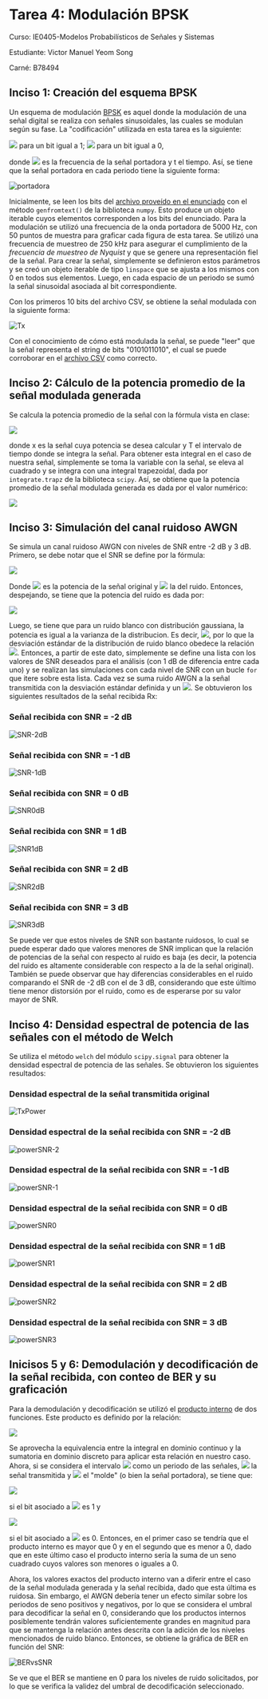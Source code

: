 # Tarea 4: Modulación BPSK

Curso: IE0405-Modelos Probabilísticos de Señales y Sistemas  

Estudiante: Victor Manuel Yeom Song  

Carné: B78494  

## Inciso 1: Creación del esquema BPSK  

Un esquema de modulación [BPSK](https://www.gaussianwaves.com/2010/04/bpsk-modulation-and-demodulation-2/) es aquel donde la modulación de una señal digital se realiza con señales sinusoidales, las cuales se modulan según su fase. La "codificación" utilizada en esta tarea es la siguiente:

<img src="https://render.githubusercontent.com/render/math?math=s_1(t) = \sen (2\pi f_c t)"> para un bit igual a 1;
<img src="https://render.githubusercontent.com/render/math?math=s_0(t) = -\sen (2\pi f_c t)"> para un bit igual a 0,

donde <img src="https://render.githubusercontent.com/render/math?math=f_c"> es la frecuencia de la señal portadora y t el tiempo. Así, se tiene que la señal portadora en cada periodo tiene la siguiente forma:  

![portadora](img/portadora.png)

Inicialmente, se leen los bits del [archivo proveído en el enunciado](bits10k.csv) con el método `genfromtext()` de la biblioteca `numpy`. Esto produce un objeto iterable cuyos elementos corresponden a los bits del enunciado. Para la modulación se utilizó una frecuencia de la onda portadora de 5000 Hz, con 50 puntos de muestra para graficar cada figura de esta tarea. Se utilizó una frecuencia de muestreo de 250 kHz para asegurar el cumplimiento de la *frecuencia de muestreo de Nyquist* y que se genere una representación fiel de la señal. Para crear la señal, simplemente se definieron estos parámetros y se creó un objeto iterable de tipo `linspace` que se ajusta a los mismos con 0 en todos sus elementos. Luego, en cada espacio de un periodo se sumó la señal sinusoidal asociada al bit correspondiente.

Con los primeros 10 bits del archivo CSV, se obtiene la señal modulada con la siguiente forma:

![Tx](img/Tx.png)

Con el conocimiento de cómo está modulada la señal, se puede "leer" que la señal representa el string de bits "0101011010", el cual se puede corroborar en el [archivo CSV](bits10k.csv) como correcto.

## Inciso 2: Cálculo de la potencia promedio de la señal modulada generada

Se calcula la potencia promedio de la señal con la fórmula vista en clase:  

<img src="https://render.githubusercontent.com/render/math?math=\frac{1}{2T} \int^T_ {-T} x^2(t) dt">  

donde x es la señal cuya potencia se desea calcular y T el intervalo de tiempo donde se integra la señal. Para obtener esta integral en el caso de nuestra señal, simplemente se toma la variable con la señal, se eleva al cuadrado y se integra con una integral trapezoidal, dada por `integrate.trapz` de la biblioteca `scipy`. Así, se obtiene que la potencia promedio de la señal modulada generada es dada por el valor numérico:

<img src="https://render.githubusercontent.com/render/math?math=P(T) \approx 0.49">

## Inciso 3: Simulación del canal ruidoso AWGN

Se simula un canal ruidoso AWGN con niveles de SNR entre -2 dB y 3 dB. Primero, se debe notar que el SNR se define por la fórmula:

<img src="https://render.githubusercontent.com/render/math?math=SNR_{dB} = 10\log \left( \frac{P_s}{P_n} \right)">

Donde <img src="https://render.githubusercontent.com/render/math?math=P_s"> es la potencia de la señal original y <img src="https://render.githubusercontent.com/render/math?math=P_n"> la del ruido. Entonces, despejando, se tiene que la potencia del ruido es dada por:

<img src="https://render.githubusercontent.com/render/math?math=P_n = \frac{P_s}{10^{ \frac{SNR_{dB}} {10} }}">

Luego, se tiene que para un ruido blanco con distribución gaussiana, la potencia es igual a la varianza de la distribucion. Es decir, <img src="https://render.githubusercontent.com/render/math?math=\sigma ^2 = P_n">, por lo que la desviación estándar de la distribución de ruido blanco obedece la relación <img src="https://render.githubusercontent.com/render/math?math=\sigma = \sqrt{P_n}">. Entonces, a partir de este dato, simplemente se define una lista con los valores de SNR deseados para el análisis (con 1 dB de diferencia entre cada uno) y se realizan las simulaciones con cada nivel de SNR con un bucle `for` que itere sobre esta lista. Cada vez se suma ruido AWGN a la señal transmitida con la desviación estándar definida y un <img src="https://render.githubusercontent.com/render/math?math=\mu = 0">. Se obtuvieron los siguientes resultados de la señal recibida Rx:

### Señal recibida con SNR = -2 dB

![SNR-2dB](img/Rx_SNR-2.png)

### Señal recibida con SNR = -1 dB

![SNR-1dB](img/Rx_SNR-1.png)

### Señal recibida con SNR = 0 dB

![SNR0dB](img/Rx_SNR0.png)

### Señal recibida con SNR = 1 dB

![SNR1dB](img/Rx_SNR1.png)

### Señal recibida con SNR = 2 dB

![SNR2dB](img/Rx_SNR2.png)

### Señal recibida con SNR = 3 dB

![SNR3dB](img/Rx_SNR3.png)

Se puede ver que estos niveles de SNR son bastante ruidosos, lo cual se puede esperar dado que valores menores de SNR implican que la relación de potencias de la señal con respecto al ruido es baja (es decir, la potencia del ruido es altamente considerable con respecto a la de la señal original). También se puede observar que hay diferencias considerables en el ruido comparando el SNR de -2 dB con el de 3 dB, considerando que este último tiene menor distorsión por el ruido, como es de esperarse por su valor mayor de SNR.

## Inciso 4: Densidad espectral de potencia de las señales con el método de Welch

Se utiliza el método `welch` del módulo `scipy.signal` para obtener la densidad espectral de potencia de las señales. Se obtuvieron los siguientes resultados:

### Densidad espectral de la señal transmitida original

![TxPower](img/powerNoNoise.png)

### Densidad espectral de la señal recibida con SNR = -2 dB

![powerSNR-2](img/powerSNR-2.png)

### Densidad espectral de la señal recibida con SNR = -1 dB

![powerSNR-1](img/powerSNR-1.png)

### Densidad espectral de la señal recibida con SNR = 0 dB

![powerSNR0](img/powerSNR0.png)

### Densidad espectral de la señal recibida con SNR = 1 dB

![powerSNR1](img/powerSNR1.png)

### Densidad espectral de la señal recibida con SNR = 2 dB

![powerSNR2](img/powerSNR2.png)

### Densidad espectral de la señal recibida con SNR = 3 dB

![powerSNR3](img/powerSNR3.png)

## Inicisos 5 y 6: Demodulación y decodificación de la señal recibida, con conteo de BER y su graficación

Para la demodulación y decodificación se utilizó el [producto interno](https://mathworld.wolfram.com/InnerProduct.html) de dos funciones. Este producto es definido por la relación:

<img src="https://render.githubusercontent.com/render/math?math=\lt f,g \gt = \int_a^b f(t)g(t)dt">

Se aprovecha la equivalencia entre la integral en dominio continuo y la sumatoria en dominio discreto para aplicar esta relación en nuestro caso. Ahora, si se considera el intervalo <img src="https://render.githubusercontent.com/render/math?math=[a,b]"> como un periodo de las señales, <img src="https://render.githubusercontent.com/render/math?math=f\left(t\right)"> la señal transmitida y <img src="https://render.githubusercontent.com/render/math?math=g\left(t\right)"> el "molde" (o bien la señal portadora), se tiene que:

<img src="https://render.githubusercontent.com/render/math?math=f(t)g(t) = \sen^2(2\pi f_c t)">

si el bit asociado a <img src="https://render.githubusercontent.com/render/math?math=f\left(t\right)"> es 1 y 

<img src="https://render.githubusercontent.com/render/math?math=f(t)g(t) = -\sen^2(2\pi f_c t)">

si el bit asociado a <img src="https://render.githubusercontent.com/render/math?math=f\left(t\right)"> es 0. Entonces, en el primer caso se tendría que el producto interno es mayor que 0 y en el segundo que es menor a 0, dado que en este último caso el producto interno sería la suma de un seno cuadrado cuyos valores son menores o iguales a 0. 

Ahora, los valores exactos del producto interno van a diferir entre el caso de la señal modulada generada y la señal recibida, dado que esta última es ruidosa. Sin embargo, el AWGN debería tener un efecto similar sobre los periodos de seno positivos y negativos, por lo que se considera el umbral para decodificar la señal en 0, considerando que los productos internos posiblemente tendrán valores suficientemente grandes en magnitud para que se mantenga la relación antes descrita con la adición de los niveles mencionados de ruido blanco. Entonces, se obtiene la gráfica de BER en función del SNR:

![BERvsSNR](img/BERvsSNR.png)

Se ve que el BER se mantiene en 0 para los niveles de ruido solicitados, por lo que se verifica la validez del umbral de decodificación seleccionado.
